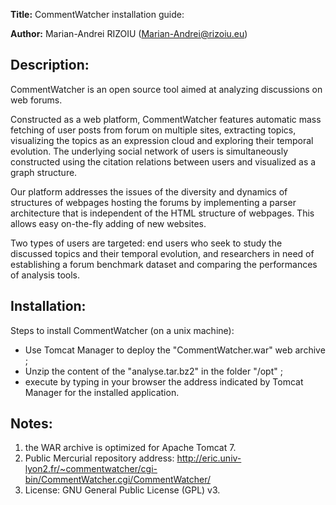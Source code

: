 **Title:** CommentWatcher installation guide:

**Author:** Marian-Andrei RIZOIU (Marian-Andrei@rizoiu.eu)

Description:
---
CommentWatcher is an open source tool aimed at analyzing discussions on web forums.

Constructed as a web platform, CommentWatcher features automatic mass fetching of user posts from forum on multiple sites, extracting topics, visualizing the topics as an expression cloud and exploring their temporal evolution. The underlying social network of users is simultaneously constructed using the citation relations between users and visualized as a graph structure.

Our platform addresses the issues of the diversity and dynamics of structures of webpages hosting the forums by implementing a parser architecture that is independent of the HTML structure of webpages. This allows easy on-the-fly adding of new websites.

Two types of users are targeted: end users who seek to study the discussed topics and their temporal evolution, and researchers in need of establishing a forum benchmark dataset and comparing the performances of analysis tools.

Installation:
---
Steps to install CommentWatcher (on a unix machine):
- Use Tomcat Manager to deploy the "CommentWatcher.war" web archive ;
- Unzip the content of the "analyse.tar.bz2" in the folder "/opt" ;
- execute by typing in your browser the address indicated by Tomcat Manager for the installed application.

Notes: 
---
1) the WAR archive is optimized for Apache Tomcat 7.
2) Public Mercurial repository address: http://eric.univ-lyon2.fr/~commentwatcher/cgi-bin/CommentWatcher.cgi/CommentWatcher/
3) License: GNU General Public License (GPL) v3.

